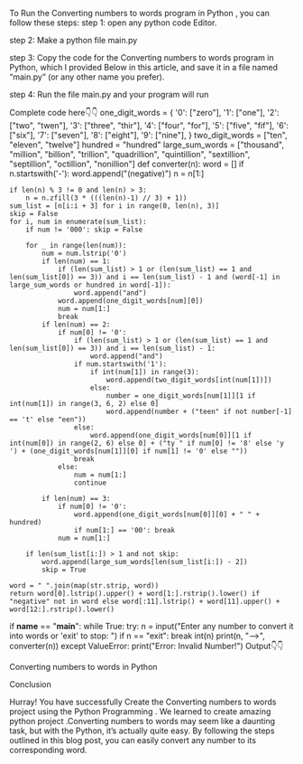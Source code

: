 To Run  the Converting numbers to words program in Python , you can follow these steps:
step 1: open any python code Editor.

step 2:  Make a python file main.py

step 3: Copy the code for the Converting numbers to words program in Python, which I provided Below in this article, and save it in a file named “main.py” (or any other name you prefer).

step 4:  Run the file main.py  and your program will run

Complete code here👇👇
one_digit_words = {
        '0': ["zero"],
        '1': ["one"],
        '2': ["two", "twen"],
        '3': ["three", "thir"],
        '4': ["four", "for"],
        '5': ["five", "fif"],
        '6': ["six"],
        '7': ["seven"],
        '8': ["eight"],
        '9': ["nine"],
    }
two_digit_words = ["ten", "eleven", "twelve"]
hundred = "hundred"
large_sum_words = ["thousand", "million", "billion", "trillion", "quadrillion", "quintillion", "sextillion", "septillion", "octillion", "nonillion"]
def converter(n):
    word = []
    if n.startswith('-'):
        word.append("(negative)")
        n = n[1:]
    
    if len(n) % 3 != 0 and len(n) > 3:
        n = n.zfill(3 * (((len(n)-1) // 3) + 1))
    sum_list = [n[i:i + 3] for i in range(0, len(n), 3)]
    skip = False
    for i, num in enumerate(sum_list):
        if num != '000': skip = False
        
        for _ in range(len(num)):
            num = num.lstrip('0')
            if len(num) == 1:
                if (len(sum_list) > 1 or (len(sum_list) == 1 and len(sum_list[0]) == 3)) and i == len(sum_list) - 1 and (word[-1] in large_sum_words or hundred in word[-1]):
                    word.append("and")
                word.append(one_digit_words[num][0])
                num = num[1:]
                break
            if len(num) == 2:
                if num[0] != '0':
                    if (len(sum_list) > 1 or (len(sum_list) == 1 and len(sum_list[0]) == 3)) and i == len(sum_list) - 1:
                        word.append("and")
                    if num.startswith('1'):
                        if int(num[1]) in range(3):
                            word.append(two_digit_words[int(num[1])])
                        else:
                            number = one_digit_words[num[1]][1 if int(num[1]) in range(3, 6, 2) else 0] 
                            word.append(number + ("teen" if not number[-1] == 't' else "een"))
                    else:
                        word.append(one_digit_words[num[0]][1 if int(num[0]) in range(2, 6) else 0] + ("ty " if num[0] != '8' else 'y ') + (one_digit_words[num[1]][0] if num[1] != '0' else ""))
                    break
                else:
                    num = num[1:]
                    continue
                
            if len(num) == 3:
                if num[0] != '0':
                    word.append(one_digit_words[num[0]][0] + " " + hundred)
                    if num[1:] == '00': break
                num = num[1:]
 
        if len(sum_list[i:]) > 1 and not skip:
            word.append(large_sum_words[len(sum_list[i:]) - 2])
            skip = True
    
    word = " ".join(map(str.strip, word))
    return word[0].lstrip().upper() + word[1:].rstrip().lower() if "negative" not in word else word[:11].lstrip() + word[11].upper() + word[12:].rstrip().lower()
if __name__ == "__main__":
    while True:
        try:
            n = input("Enter any number to convert it into words or 'exit' to stop: ")
            if n == "exit":
                break
            int(n)
            print(n, "-->", converter(n))
        except ValueError:
            print("Error: Invalid Number!")
Output👇👇

Converting numbers to words in Python

 

Conclusion

Hurray! You have successfully Create the Converting numbers to words project using the Python Programming . We learned to create amazing python project .Converting numbers to words may seem like a daunting task, but with the Python, it’s actually quite easy. By following the steps outlined in this blog post, you can easily convert any number to its corresponding word.
